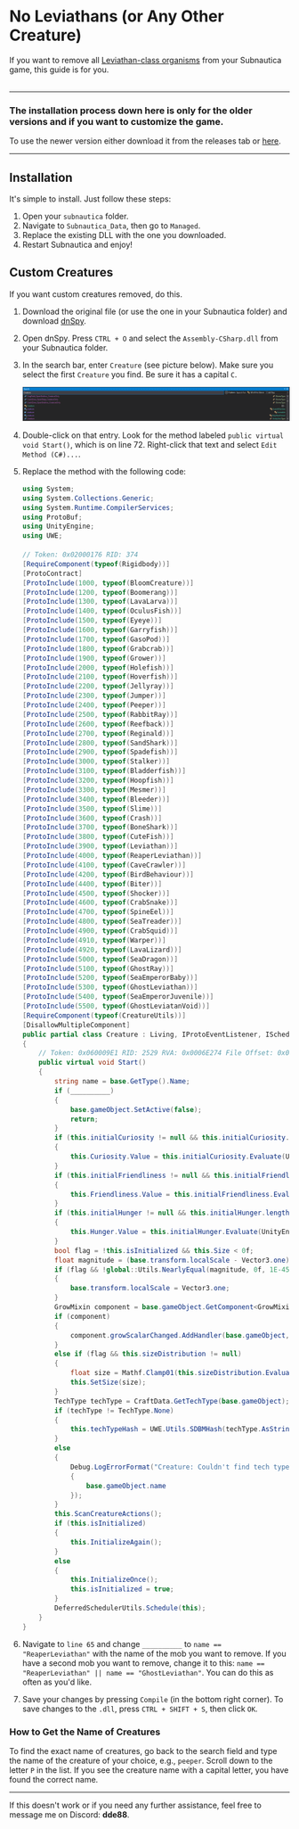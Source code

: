 # No Leviathans (or Any Other Creature)

If you want to remove all [Leviathan-class organisms](https://subnautica.fandom.com/wiki/Leviathan_Class_Organisms) from your Subnautica game, this guide is for you.
<br>
<br>
<hr>

### **The installation process down here is only for the older versions and if you want to customize the game.**

To use the newer version either download it from the releases tab or [here](https://www.nexusmods.com/subnautica/mods/1722?tab=files).
<br>
<hr>

## Installation

It's simple to install. Just follow these steps:

1. Open your `subnautica` folder.
2. Navigate to `Subnautica_Data`, then go to `Managed`.
3. Replace the existing DLL with the one you downloaded.
4. Restart Subnautica and enjoy!

## Custom Creatures

If you want custom creatures removed, do this.

1. Download the original file (or use the one in your Subnautica folder) and download [dnSpy](https://dnspy.co/download/).

2. Open dnSpy. Press `CTRL + O` and select the `Assembly-CSharp.dll` from your Subnautica folder.

3. In the search bar, enter `Creature` (see picture below). Make sure you select the first `Creature` you find. Be sure it has a capital `C`.

   ![Creature Search](./tmp/creature.png)

4. Double-click on that entry. Look for the method labeled `public virtual void Start()`, which is on line 72. Right-click that text and select `Edit Method (C#)...`.

5. Replace the method with the following code:

   ```csharp
   using System;
   using System.Collections.Generic;
   using System.Runtime.CompilerServices;
   using ProtoBuf;
   using UnityEngine;
   using UWE;

   // Token: 0x02000176 RID: 374
   [RequireComponent(typeof(Rigidbody))]
   [ProtoContract]
   [ProtoInclude(1000, typeof(BloomCreature))]
   [ProtoInclude(1200, typeof(Boomerang))]
   [ProtoInclude(1300, typeof(LavaLarva))]
   [ProtoInclude(1400, typeof(OculusFish))]
   [ProtoInclude(1500, typeof(Eyeye))]
   [ProtoInclude(1600, typeof(Garryfish))]
   [ProtoInclude(1700, typeof(GasoPod))]
   [ProtoInclude(1800, typeof(Grabcrab))]
   [ProtoInclude(1900, typeof(Grower))]
   [ProtoInclude(2000, typeof(Holefish))]
   [ProtoInclude(2100, typeof(Hoverfish))]
   [ProtoInclude(2200, typeof(Jellyray))]
   [ProtoInclude(2300, typeof(Jumper))]
   [ProtoInclude(2400, typeof(Peeper))]
   [ProtoInclude(2500, typeof(RabbitRay))]
   [ProtoInclude(2600, typeof(Reefback))]
   [ProtoInclude(2700, typeof(Reginald))]
   [ProtoInclude(2800, typeof(SandShark))]
   [ProtoInclude(2900, typeof(Spadefish))]
   [ProtoInclude(3000, typeof(Stalker))]
   [ProtoInclude(3100, typeof(Bladderfish))]
   [ProtoInclude(3200, typeof(Hoopfish))]
   [ProtoInclude(3300, typeof(Mesmer))]
   [ProtoInclude(3400, typeof(Bleeder))]
   [ProtoInclude(3500, typeof(Slime))]
   [ProtoInclude(3600, typeof(Crash))]
   [ProtoInclude(3700, typeof(BoneShark))]
   [ProtoInclude(3800, typeof(CuteFish))]
   [ProtoInclude(3900, typeof(Leviathan))]
   [ProtoInclude(4000, typeof(ReaperLeviathan))]
   [ProtoInclude(4100, typeof(CaveCrawler))]
   [ProtoInclude(4200, typeof(BirdBehaviour))]
   [ProtoInclude(4400, typeof(Biter))]
   [ProtoInclude(4500, typeof(Shocker))]
   [ProtoInclude(4600, typeof(CrabSnake))]
   [ProtoInclude(4700, typeof(SpineEel))]
   [ProtoInclude(4800, typeof(SeaTreader))]
   [ProtoInclude(4900, typeof(CrabSquid))]
   [ProtoInclude(4910, typeof(Warper))]
   [ProtoInclude(4920, typeof(LavaLizard))]
   [ProtoInclude(5000, typeof(SeaDragon))]
   [ProtoInclude(5100, typeof(GhostRay))]
   [ProtoInclude(5200, typeof(SeaEmperorBaby))]
   [ProtoInclude(5300, typeof(GhostLeviathan))]
   [ProtoInclude(5400, typeof(SeaEmperorJuvenile))]
   [ProtoInclude(5500, typeof(GhostLeviatanVoid))]
   [RequireComponent(typeof(CreatureUtils))]
   [DisallowMultipleComponent]
   public partial class Creature : Living, IProtoEventListener, IScheduledUpdateBehaviour, IManagedBehaviour, ICompileTimeCheckable, IMovementPlatform
   {
       // Token: 0x060009E1 RID: 2529 RVA: 0x0006E274 File Offset: 0x0006C474
       public virtual void Start()
       {
           string name = base.GetType().Name;
           if (__________)
           {
               base.gameObject.SetActive(false);
               return;
           }
           if (this.initialCuriosity != null && this.initialCuriosity.length > 0)
           {
               this.Curiosity.Value = this.initialCuriosity.Evaluate(UnityEngine.Random.value);
           }
           if (this.initialFriendliness != null && this.initialFriendliness.length > 0)
           {
               this.Friendliness.Value = this.initialFriendliness.Evaluate(UnityEngine.Random.value);
           }
           if (this.initialHunger != null && this.initialHunger.length > 0)
           {
               this.Hunger.Value = this.initialHunger.Evaluate(UnityEngine.Random.value);
           }
           bool flag = !this.isInitialized && this.Size < 0f;
           float magnitude = (base.transform.localScale - Vector3.one).magnitude;
           if (flag && !global::Utils.NearlyEqual(magnitude, 0f, 1E-45f))
           {
               base.transform.localScale = Vector3.one;
           }
           GrowMixin component = base.gameObject.GetComponent<GrowMixin>();
           if (component)
           {
               component.growScalarChanged.AddHandler(base.gameObject, new Event<float>.HandleFunction(this.OnGrowChanged));
           }
           else if (flag && this.sizeDistribution != null)
           {
               float size = Mathf.Clamp01(this.sizeDistribution.Evaluate(UnityEngine.Random.value));
               this.SetSize(size);
           }
           TechType techType = CraftData.GetTechType(base.gameObject);
           if (techType != TechType.None)
           {
               this.techTypeHash = UWE.Utils.SDBMHash(techType.AsString(false));
           }
           else
           {
               Debug.LogErrorFormat("Creature: Couldn't find tech type for creature name: {0}", new object[]
               {
                   base.gameObject.name
               });
           }
           this.ScanCreatureActions();
           if (this.isInitialized)
           {
               this.InitializeAgain();
           }
           else
           {
               this.InitializeOnce();
               this.isInitialized = true;
           }
           DeferredSchedulerUtils.Schedule(this);
       }
   }

6. Navigate to `line 65` and change `__________` to `name == "ReaperLeviathan"` with the name of the mob you want to remove. If you have a second mob you want to remove, change it to this: `name == "ReaperLeviathan" || name == "GhostLeviathan"`. You can do this as often as you'd like.
    
7. Save your changes by pressing `Compile` (in the bottom right corner). To save changes to the `.dll`, press `CTRL + SHIFT + S`, then click `OK`.
    

### How to Get the Name of Creatures

To find the exact name of creatures, go back to the search field and type the name of the creature of your choice, e.g., `peeper`. Scroll down to the letter `P` in the list. If you see the creature name with a capital letter, you have found the correct name.

---

If this doesn't work or if you need any further assistance, feel free to message me on Discord: **dde88**.
